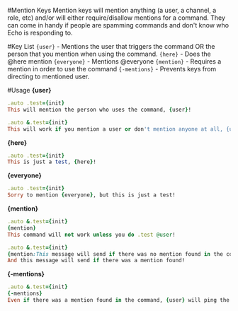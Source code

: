 #Mention Keys
Mention keys will mention anything (a user, a channel, a role, etc) and/or will either require/disallow mentions for a command. They can come in handy if people are spamming commands and don't know who Echo is responding to.

#Key List
`{user}` - Mentions the user that triggers the command OR the person that you mention when using the command.
`{here}` - Does the @here mention
`{everyone}` - Mentions @everyone
`{mention}` - Requires a mention in order to use the command
`{-mentions}` - Prevents keys from directing to mentioned user.

#Usage
**{user}**
```ruby
.auto .test={init}
This will mention the person who uses the command, {user}!
```
```ruby
.auto &.test={init}
This will work if you mention a user or don't mention anyone at all, {user}!
```

**{here}**
```ruby
.auto .test={init}
This is just a test, {here}!
```

**{everyone}**
```ruby
.auto .test={init}
Sorry to mention {everyone}, but this is just a test!
```

**{mention}**
```ruby
.auto &.test={init}
{mention}
This command will not work unless you do .test @user!
```
```ruby
.auto &.test={init}
{mention:This message will send if there was no mention found in the command!}
And this message will send if there was a mention found!
```

**{-mentions}**
```ruby
.auto &.test={init}
{-mentions}
Even if there was a mention found in the command, {user} will ping the person who ran it!
```